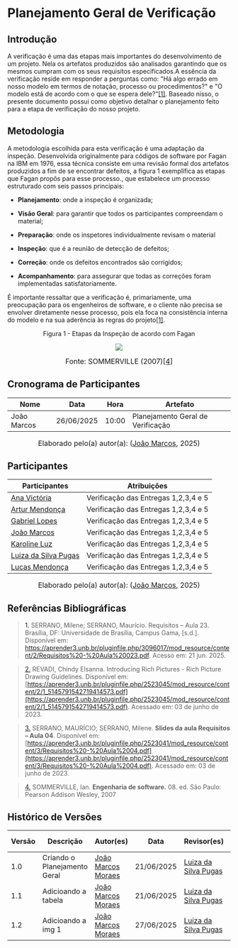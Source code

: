 # Planejamento Geral de Verificação

## Introdução

A verificação é uma das etapas mais importantes do desenvolvimento de um projeto. Nela os artefatos produzidos são analisados garantindo que os mesmos cumpram com os seus requisitos especificados.A essência da verificação reside em responder a perguntas como: "Há algo errado em nosso modelo em termos de notação, processo ou procedimentos?" e "O modelo está de acordo com o que se espera dele?"<a href="#REF1">[1]</a>. Baseado nisso, o presente documento possui como objetivo detalhar o planejamento feito para a etapa de verificação do nosso projeto.

## Metodologia

A metodologia escolhida para esta verificação é uma adaptação da inspeção. Desenvolvida originalmente para códigos de software por Fagan na IBM em 1976, essa técnica consiste em uma revisão formal dos artefatos produzidos a fim de se encontrar defeitos, a figura 1 exemplifica as etapas que Fagan propôs para esse processo., que estabelece um processo estruturado com seis passos principais: 

- **Planejamento**: onde a inspeção é organizada; 

- **Visão Geral**: para garantir que todos os participantes compreendam o material; 

- **Preparação**: onde os inspetores individualmente revisam o material

- **Inspeção**: que é a reunião de detecção de defeitos;

- **Correção**: onde os defeitos encontrados são corrigidos; 

- **Acompanhamento**: para assegurar que todas as correções foram implementadas satisfatoriamente. 

É importante ressaltar que a verificação é, primariamente, uma preocupação para os engenheiros de software, e o cliente não precisa se envolver diretamente nesse processo, pois ela foca na consistência interna do modelo e na sua aderência às regras do projeto<a href="#REF1">[1]</a>.

<p align="center"> Figura 1 - Etapas da Inspeção de acordo com Fagan </p>

<div style="text-align: center">
<img src="https://raw.githubusercontent.com/Requisitos-de-Software/2025.1-e-GDF/refs/heads/docs/artefato-reorganiza%C3%A7%C3%A3o/docs/assets/inspecao-fagan-e.png">
</div>

<font size="3"><p style="text-align: center"> Fonte: SOMMERVILLE (2007)<a id="anchor_4" href="#REF4">[4]</a></p></font>

## Cronograma de Participantes

| Nome | Data | Hora | Artefato|
| ------------- | ----------- | ------------- | ----------- |
| João Marcos | 26/06/2025 | 10:00 | Planejamento Geral de Verificação |

<font size="3"><p style="text-align: center"> Elaborado pelo(a) autor(a): ([João Marcos](https://github.com/JJOAOMARCOSS), 2025)</p></font>

## Participantes

| Participantes | Atribuições |
|--------|-----------|
|[Ana Victória](https://github.com/navicg)| Verificação das Entregas 1,2,3,4 e 5 |
|[Artur Mendonça](https://github.com/ArtyMend07)| Verificação das Entregas 1,2,3,4 e 5 |
|[Gabriel Lopes](https://github.com/BrzGab)| Verificação das Entregas 1,2,3,4 e 5 |
|[João Marcos](https://github.com/JJOAOMARCOSS)| Verificação das Entregas 1,2,3,4 e 5 |
|[Karoline Luz](https://github.com/KarolineLuz)| Verificação das Entregas 1,2,3,4 e 5 |
|[Luiza da Silva Pugas](https://github.com/Luizaxx)| Verificação das Entregas 1,2,3,4 e 5 |
|[Lucas Mendonça](https://github.com/lucasarruda9)| Verificação das Entregas 1,2,3,4 e 5 |


<font size="3"><p style="text-align: center"> Elaborado pelo(a) autor(a): ([João Marcos](https://github.com/JJOAOMARCOSS), 2025)</p></font>

## Referências Bibliográficas

> <a id="REF1">1.</a> SERRANO, Milene; SERRANO, Maurício. Requisitos – Aula 23. Brasília, DF: Universidade de Brasília, Campus Gama, [s.d.]. Disponível em: https://aprender3.unb.br/pluginfile.php/3096017/mod_resource/content/2/Requisitos%20-%20Aula%20023.pdf. Acesso em: 21 jun. 2025.

> <a id="REF2" href="#anchor_2">2.</a> REVADI, Chindy Elsanna. Introducing Rich Pictures - Rich Picture Drawing Guidelines. Disponível em: [https://aprender3.unb.br/pluginfile.php/2523045/mod_resource/content/2/1_5145791542719414573.pdf](https://aprender3.unb.br/pluginfile.php/2523045/mod_resource/content/2/1_5145791542719414573.pdf). Acessado em: 03 de junho de 2023.

> <a id="REF3" href="#anchor_3">3.</a> SERRANO, MAURÍCIO; SERRANO, Milene. **Slides da aula Requisitos – Aula 04**. Disponível em: [https://aprender3.unb.br/pluginfile.php/2523041/mod_resource/content/3/Requisitos%20-%20Aula%2004.pdf](https://aprender3.unb.br/pluginfile.php/2523041/mod_resource/content/3/Requisitos%20-%20Aula%2004.pdf). Acessado em: 03 de junho de 2023.

> <a id="REF4" href="#anchor_4">4.</a> SOMMERVILLE, Ian. **Engenharia de software.** 08. ed. São Paulo: Pearson Addison Wesley, 2007


## Histórico de Versões

| Versão | Descrição | Autor(es) | Data | Revisor(es) | Data de revisão |
|--------|-----------|-----------|------|-------------|-----------------|
| 1.0 | Criando o Planejamento Geral | [João Marcos Moraes](https://github.com/JJOAOMARCOSS) | 21/06/2025 | [Luiza da Silva Pugas](https://github.com/Luizaxx) | 21/06/2025 |
| 1.1 | Adicioando a tabela | [João Marcos Moraes](https://github.com/JJOAOMARCOSS) | 21/06/2025 | [Luiza da Silva Pugas](https://github.com/Luizaxx) | 21/06/2025 |
| 1.2 | Adicioando a img 1 | [João Marcos Moraes](https://github.com/JJOAOMARCOSS) | 27/06/2025 | [Luiza da Silva Pugas](https://github.com/Luizaxx) | 27/06/2025 |
